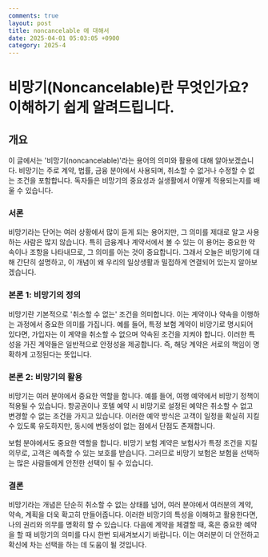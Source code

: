 ```yaml
---
comments: true
layout: post
title: noncancelable 에 대해서
date: 2025-04-01 05:03:05 +0900
category: 2025-4
---
```


# 비망기(Noncancelable)란 무엇인가요? 이해하기 쉽게 알려드립니다.
## 개요
이 글에서는 '비망기(noncancelable)'라는 용어의 의미와 활용에 대해 알아보겠습니다. 비망기는 주로 계약, 법률, 금융 분야에서 사용되며, 취소할 수 없거나 수정할 수 없는 조건을 포함합니다. 독자들은 비망기의 중요성과 실생활에서 어떻게 적용되는지를 배울 수 있습니다.

### 서론
비망기라는 단어는 여러 상황에서 많이 듣게 되는 용어지만, 그 의미를 제대로 알고 사용하는 사람은 많지 않습니다. 특히 금융계나 계약서에서 볼 수 있는 이 용어는 중요한 약속이나 조항을 나타내므로, 그 의미를 아는 것이 중요합니다. 그래서 오늘은 비망기에 대해 간단히 설명하고, 이 개념이 왜 우리의 일상생활과 밀접하게 연결되어 있는지 알아보겠습니다.

### 본론 1: 비망기의 정의
비망기란 기본적으로 '취소할 수 없는' 조건을 의미합니다. 이는 계약이나 약속을 이행하는 과정에서 중요한 의미를 가집니다. 예를 들어, 특정 보험 계약이 비망기로 명시되어 있다면, 가입자는 이 계약을 취소할 수 없으며 약속된 조건을 지켜야 합니다. 이러한 특성을 가진 계약들은 일반적으로 안정성을 제공합니다. 즉, 해당 계약은 서로의 책임이 명확하게 고정된다는 뜻입니다.

### 본론 2: 비망기의 활용
비망기는 여러 분야에서 중요한 역할을 합니다. 예를 들어, 여행 예약에서 비망기 정책이 적용될 수 있습니다. 항공권이나 호텔 예약 시 비망기로 설정된 예약은 취소할 수 없고 변경할 수 없는 조건을 가지고 있습니다. 이러한 예약 방식은 고객이 일정을 확실히 지킬 수 있도록 유도하지만, 동시에 변동성이 없는 점에서 단점도 존재합니다.

보험 분야에서도 중요한 역할을 합니다. 비망기 보험 계약은 보험사가 특정 조건을 지킬 의무로, 고객은 예측할 수 있는 보호를 받습니다. 그러므로 비망기 보험은 보험을 선택하는 많은 사람들에게 안전한 선택이 될 수 있습니다.

### 결론
비망기라는 개념은 단순히 취소할 수 없는 상태를 넘어, 여러 분야에서 여러분의 계약, 약속, 계획을 더욱 확고히 만들어줍니다. 이러한 비망기의 특성을 이해하고 활용한다면, 나의 권리와 의무를 명확히 할 수 있습니다. 다음에 계약을 체결할 때, 혹은 중요한 예약을 할 때 비망기의 의미를 다시 한번 되새겨보시기 바랍니다. 이는 여러분이 더 안전하고 확신에 차는 선택을 하는 데 도움이 될 것입니다.
